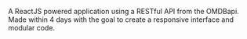 A ReactJS powered application using a RESTful API from the OMDBapi.
Made within 4 days with the goal to create a responsive interface and modular code.
